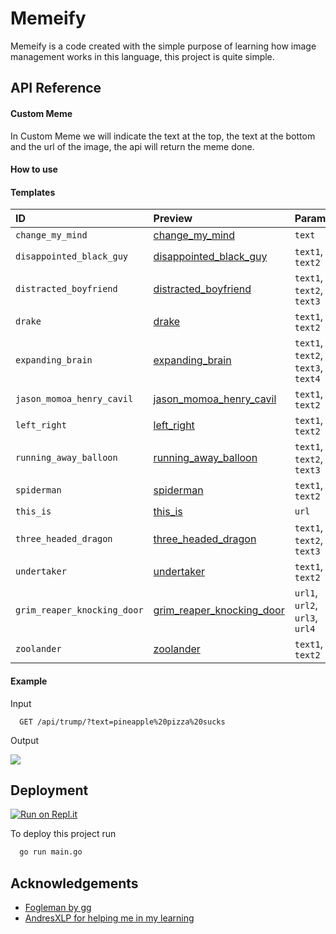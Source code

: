 
# Memeify

Memeify is a code created with the simple purpose of learning how image management works in this language, this project is quite simple.


## API Reference

#### Custom Meme

In Custom Meme we will indicate the text at the top, the text at the bottom and the url of the image, the api will return the meme done.

#### How to use

#### Templates

| ID                          | Preview                                                                                                                      | Params                          |
|:----------------------------|:-----------------------------------------------------------------------------------------------------------------------------|:--------------------------------|
| `change_my_mind`            | [change_my_mind](https://github.com/fzbian/meme-generator/blob/main/memes/change_my_mind.png?raw=true)                       | `text`                          |
| `disappointed_black_guy`    | [disappointed_black_guy](https://github.com/fzbian/meme-generator/blob/main/memes/disappointed_black_guy.png?raw=true)       | `text1`, `text2`                |
| `distracted_boyfriend`      | [distracted_boyfriend](https://github.com/fzbian/meme-generator/blob/main/memes/distracted_boyfriend.png?raw=true)           | `text1`, `text2`, `text3`       |
| `drake`                     | [drake](https://github.com/fzbian/meme-generator/blob/main/memes/drake.png?raw=true)                                         | `text1`, `text2`                |
| `expanding_brain`           | [expanding_brain](https://github.com/fzbian/meme-generator/blob/main/memes/expanding_brain.png?raw=true)                     | `text1`, `text2`, `text3`, `text4` |
| `jason_momoa_henry_cavil`   | [jason_momoa_henry_cavil](https://github.com/fzbian/meme-generator/blob/main/memes/jason_momoa_henry_cavil.png?raw=true)     | `text1`, `text2`                |
| `left_right`                | [left_right](https://github.com/fzbian/meme-generator/blob/main/memes/left_right.png?raw=true)                               | `text1`, `text2`                |
| `running_away_balloon`      | [running_away_balloon](https://github.com/fzbian/meme-generator/blob/main/memes/running_away_balloon.png?raw=true)           | `text1`, `text2`, `text3`       |
| `spiderman`                 | [spiderman](https://github.com/fzbian/meme-generator/blob/main/memes/spiderman.png?raw=true)                                 | `text1`, `text2`                |
| `this_is`                   | [this_is](https://github.com/fzbian/meme-generator/blob/main/memes/this_is.png?raw=true)                                     | `url`                           |
| `three_headed_dragon`       | [three_headed_dragon](https://github.com/fzbian/meme-generator/blob/main/memes/three_headed_dragon.png?raw=true)             | `text1`, `text2`, `text3`       |
| `undertaker`                | [undertaker](https://github.com/fzbian/meme-generator/blob/main/memes/undertaker.png?raw=true)                               | `text1`, `text2`                |
| `grim_reaper_knocking_door` | [grim_reaper_knocking_door](https://github.com/fzbian/meme-generator/blob/main/memes/grim_reaper_knocking_door.png?raw=true) | `url1`, `url2`, `url3`, `url4`  |
| `zoolander`                 | [zoolander](https://github.com/fzbian/meme-generator/blob/main/memes/zoolander.png?raw=true)                 | `text1`, `text2` |

#### Example

Input
```http
  GET /api/trump/?text=pineapple%20pizza%20sucks
```
Output

![](https://grasapi.fzbian.me/api/trump/?text=pineapple%20pizza%20sucks)

## Deployment

[![Run on Repl.it](https://repl.it/badge/github/fzbian/memeify)](https://repl.it/github/fzbian/memeify)

To deploy this project run

```bash
  go run main.go
```


## Acknowledgements

 - [Fogleman by gg](https://github.com/fogleman/gg)
 - [AndresXLP for helping me in my learning](https://github.com/AndresXLP)
